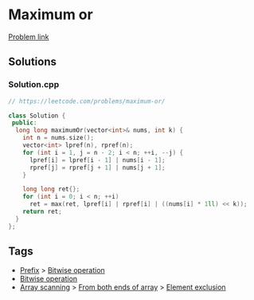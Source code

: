 # Maximum or

[Problem link](https://leetcode.com/problems/maximum-or/)

## Solutions


### Solution.cpp
```cpp
// https://leetcode.com/problems/maximum-or/

class Solution {
 public:
  long long maximumOr(vector<int>& nums, int k) {
    int n = nums.size();
    vector<int> lpref(n), rpref(n);
    for (int i = 1, j = n - 2; i < n; ++i, --j) {
      lpref[i] = lpref[i - 1] | nums[i - 1];
      rpref[j] = rpref[j + 1] | nums[j + 1];
    }

    long long ret{};
    for (int i = 0; i < n; ++i)
      ret = max(ret, lpref[i] | rpref[i] | ((nums[i] * 1ll) << k));
    return ret;
  }
};
```
## Tags

* [Prefix](/Collections/prefix.md#prefix) > [Bitwise operation](/Collections/prefix.md#bitwise-operation)
* [Bitwise operation](/Collections/bitwise-operation.md#bitwise-operation)
* [Array scanning](/Collections/array-scanning.md#array-scanning) > [From both ends of array](/Collections/array-scanning.md#from-both-ends-of-array) > [Element exclusion](/Collections/array-scanning.md#element-exclusion)
